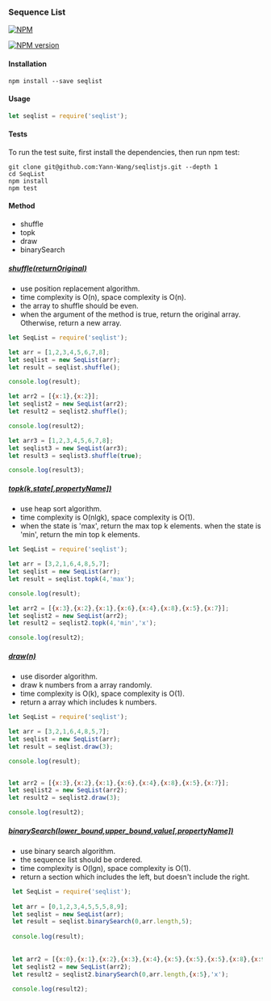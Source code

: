 
### Sequence List
[![NPM](http://nodei.co/npm/seqlist.png?downloads=true)](http://nodei.co/npm/seqlist/)

[![NPM version](https://img.shields.io/npm/v/seqlist.svg)]()
#### Installation
```shell
npm install --save seqlist

```

#### Usage
```javascript
let seqlist = require('seqlist');
```

#### Tests
To run the test suite, first install the dependencies, then run npm test:
```shell
git clone git@github.com:Yann-Wang/seqlistjs.git --depth 1
cd SeqList
npm install
npm test

```

#### Method
- shuffle
- topk
- draw
- binarySearch

##### [shuffle(returnOriginal)](https://github.com/Yann-Wang/seqlistjs/blob/master/docs/shuffle.md)
- use position replacement algorithm.
- time complexity is O(n), space complexity is O(n).
- the array to shuffle should be even.
- when the argument of the method is true, return the original array.
 Otherwise, return a new array.
 
```javascript
let SeqList = require('seqlist');

let arr = [1,2,3,4,5,6,7,8];
let seqlist = new SeqList(arr);
let result = seqlist.shuffle();

console.log(result);

let arr2 = [{x:1},{x:2}];
let seqlist2 = new SeqList(arr2);
let result2 = seqlist2.shuffle();

console.log(result2);

let arr3 = [1,2,3,4,5,6,7,8];
let seqlist3 = new SeqList(arr3);
let result3 = seqlist3.shuffle(true);

console.log(result3);

``` 

##### [topk(k,state[,propertyName])](https://github.com/Yann-Wang/seqlistjs/blob/master/docs/topk.md)
- use heap sort algorithm.
- time complexity is O(nlgk), space complexity is O(1).
- when the state is 'max', return the max top k elements. 
when the state is 'min', return the min top k elements.
```javascript
let SeqList = require('seqlist');

let arr = [3,2,1,6,4,8,5,7];
let seqlist = new SeqList(arr);
let result = seqlist.topk(4,'max');

console.log(result);

let arr2 = [{x:3},{x:2},{x:1},{x:6},{x:4},{x:8},{x:5},{x:7}];
let seqlist2 = new SeqList(arr2);
let result2 = seqlist2.topk(4,'min','x');

console.log(result2);
```

##### [draw(n)](https://github.com/Yann-Wang/seqlistjs/blob/master/docs/draw.md)
- use disorder algorithm.
- draw k numbers from a array randomly.
- time complexity is O(k), space complexity is O(1).
- return a array which includes k numbers.

```javascript
let SeqList = require('seqlist');

let arr = [3,2,1,6,4,8,5,7];
let seqlist = new SeqList(arr);
let result = seqlist.draw(3);

console.log(result);


let arr2 = [{x:3},{x:2},{x:1},{x:6},{x:4},{x:8},{x:5},{x:7}];
let seqlist2 = new SeqList(arr2);
let result2 = seqlist2.draw(3);

console.log(result2);

```

##### [binarySearch(lower_bound,upper_bound,value[,propertyName])](https://github.com/Yann-Wang/seqlistjs/blob/master/docs/binarySearch.md)
- use binary search algorithm.
- the sequence list should be ordered.
- time complexity is O(lgn), space complexity is O(1).
- return a section which includes the left, but doesn't include the right. 

```javascript
 let SeqList = require('seqlist');
 
 let arr = [0,1,2,3,4,5,5,5,8,9];
 let seqlist = new SeqList(arr);
 let result = seqlist.binarySearch(0,arr.length,5);
 
 console.log(result);
 
 
 let arr2 = [{x:0},{x:1},{x:2},{x:3},{x:4},{x:5},{x:5},{x:5},{x:8},{x:9}];
 let seqlist2 = new SeqList(arr2);
 let result2 = seqlist2.binarySearch(0,arr.length,{x:5},'x');
 
 console.log(result2);
 ```






